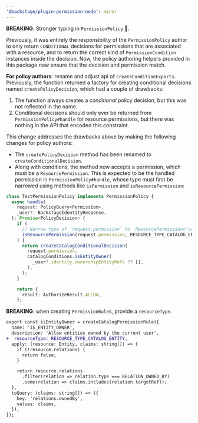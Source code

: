 ```yaml
---
'@backstage/plugin-permission-node': minor
---
```


**BREAKING**: Stronger typing in `PermissionPolicy` 🎉.

Previously, it was entirely the responsibility of the `PermissionPolicy` author to only return `CONDITIONAL` decisions for permissions that are associated with a resource, and to return the correct kind of `PermissionCondition` instances inside the decision. Now, the policy authoring helpers provided in this package now ensure that the decision and permission match.

**For policy authors**: rename and adjust api of `createConditionExports`. Previously, the function returned a factory for creating conditional decisions named `createPolicyDecision`, which had a couple of drawbacks:

1. The function always creates a _conditional_ policy decision, but this was not reflected in the name.
2. Conditional decisions should only ever be returned from `PermissionPolicy#handle` for resource permissions, but there was nothing in the API that encoded this constraint.

This change addresses the drawbacks above by making the following changes for policy authors:

- The `createPolicyDecision` method has been renamed to `createConditionalDecision`.
- Along with conditions, the method now accepts a permission, which must be a `ResourcePermission`. This is expected to be the handled permission in `PermissionPolicy#handle`, whose type must first be narrowed using methods like `isPermission` and `isResourcePermission`:

```typescript
class TestPermissionPolicy implements PermissionPolicy {
  async handle(
    request: PolicyQuery<Permission>,
    _user?: BackstageIdentityResponse,
  ): Promise<PolicyDecision> {
    if (
      // Narrow type of `request.permission` to `ResourcePermission<'catalog-entity'>
      isResourcePermission(request.permission, RESOURCE_TYPE_CATALOG_ENTITY)
    ) {
      return createCatalogConditionalDecision(
        request.permission,
        catalogConditions.isEntityOwner(
          _user?.identity.ownershipEntityRefs ?? [],
        ),
      );
    }

    return {
      result: AuthorizeResult.ALLOW,
    };
```

**BREAKING**: when creating `PermissionRule`s, provide a `resourceType`.

```diff
export const isEntityOwner = createCatalogPermissionRule({
  name: 'IS_ENTITY_OWNER',
  description: 'Allow entities owned by the current user',
+  resourceType: RESOURCE_TYPE_CATALOG_ENTITY,
  apply: (resource: Entity, claims: string[]) => {
    if (!resource.relations) {
      return false;
    }

    return resource.relations
      .filter(relation => relation.type === RELATION_OWNED_BY)
      .some(relation => claims.includes(relation.targetRef));
  },
  toQuery: (claims: string[]) => ({
    key: 'relations.ownedBy',
    values: claims,
  }),
});
```
